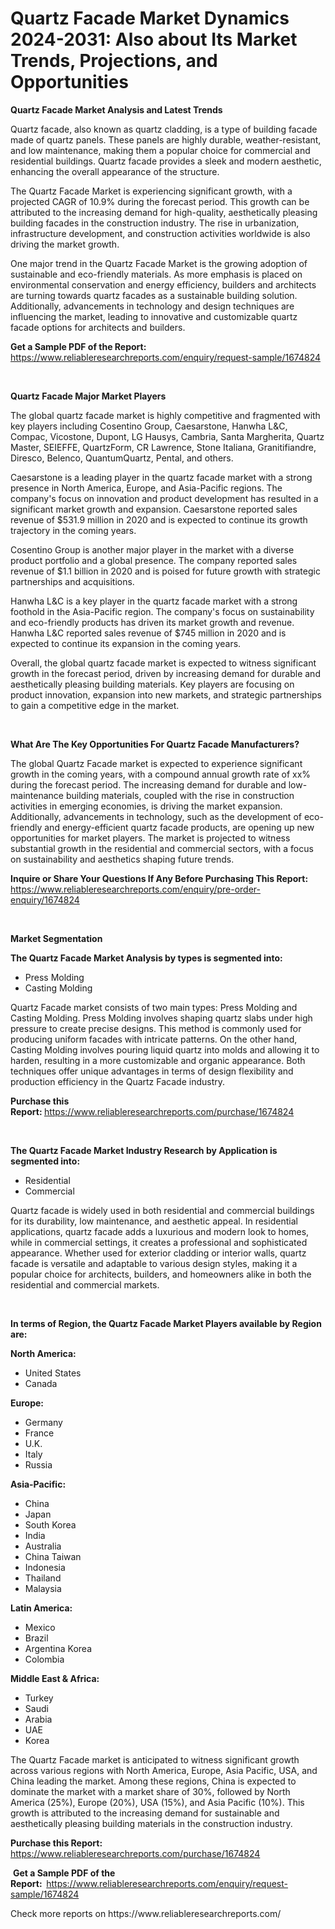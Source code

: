 <p><h1>Quartz Facade Market Dynamics 2024-2031: Also about Its Market Trends, Projections, and Opportunities</h1></p><p><strong>Quartz Facade Market Analysis and Latest Trends</strong></p>
<p><p>Quartz facade, also known as quartz cladding, is a type of building facade made of quartz panels. These panels are highly durable, weather-resistant, and low maintenance, making them a popular choice for commercial and residential buildings. Quartz facade provides a sleek and modern aesthetic, enhancing the overall appearance of the structure.</p><p>The Quartz Facade Market is experiencing significant growth, with a projected CAGR of 10.9% during the forecast period. This growth can be attributed to the increasing demand for high-quality, aesthetically pleasing building facades in the construction industry. The rise in urbanization, infrastructure development, and construction activities worldwide is also driving the market growth.</p><p>One major trend in the Quartz Facade Market is the growing adoption of sustainable and eco-friendly materials. As more emphasis is placed on environmental conservation and energy efficiency, builders and architects are turning towards quartz facades as a sustainable building solution. Additionally, advancements in technology and design techniques are influencing the market, leading to innovative and customizable quartz facade options for architects and builders.</p></p>
<p><strong>Get a Sample PDF of the Report:&nbsp;</strong> <a href="https://www.reliableresearchreports.com/enquiry/request-sample/1674824">https://www.reliableresearchreports.com/enquiry/request-sample/1674824</a></p>
<p>&nbsp;</p>
<p><strong>Quartz Facade Major Market Players</strong></p>
<p><p>The global quartz facade market is highly competitive and fragmented with key players including Cosentino Group, Caesarstone, Hanwha L&C, Compac, Vicostone, Dupont, LG Hausys, Cambria, Santa Margherita, Quartz Master, SEIEFFE, QuartzForm, CR Lawrence, Stone Italiana, Granitifiandre, Diresco, Belenco, QuantumQuartz, Pental, and others.</p><p>Caesarstone is a leading player in the quartz facade market with a strong presence in North America, Europe, and Asia-Pacific regions. The company's focus on innovation and product development has resulted in a significant market growth and expansion. Caesarstone reported sales revenue of $531.9 million in 2020 and is expected to continue its growth trajectory in the coming years.</p><p>Cosentino Group is another major player in the market with a diverse product portfolio and a global presence. The company reported sales revenue of $1.1 billion in 2020 and is poised for future growth with strategic partnerships and acquisitions.</p><p>Hanwha L&C is a key player in the quartz facade market with a strong foothold in the Asia-Pacific region. The company's focus on sustainability and eco-friendly products has driven its market growth and revenue. Hanwha L&C reported sales revenue of $745 million in 2020 and is expected to continue its expansion in the coming years.</p><p>Overall, the global quartz facade market is expected to witness significant growth in the forecast period, driven by increasing demand for durable and aesthetically pleasing building materials. Key players are focusing on product innovation, expansion into new markets, and strategic partnerships to gain a competitive edge in the market.</p></p>
<p>&nbsp;</p>
<p><strong>What Are The Key Opportunities For Quartz Facade Manufacturers?</strong></p>
<p><p>The global Quartz Facade market is expected to experience significant growth in the coming years, with a compound annual growth rate of xx% during the forecast period. The increasing demand for durable and low-maintenance building materials, coupled with the rise in construction activities in emerging economies, is driving the market expansion. Additionally, advancements in technology, such as the development of eco-friendly and energy-efficient quartz facade products, are opening up new opportunities for market players. The market is projected to witness substantial growth in the residential and commercial sectors, with a focus on sustainability and aesthetics shaping future trends.</p></p>
<p><strong>Inquire or Share Your Questions If Any Before Purchasing This Report:</strong> <a href="https://www.reliableresearchreports.com/enquiry/pre-order-enquiry/1674824">https://www.reliableresearchreports.com/enquiry/pre-order-enquiry/1674824</a></p>
<p>&nbsp;</p>
<p><strong>Market Segmentation</strong></p>
<p><strong>The Quartz Facade Market Analysis by types is segmented into:</strong></p>
<p><ul><li>Press Molding</li><li>Casting Molding</li></ul></p>
<p><p>Quartz Facade market consists of two main types: Press Molding and Casting Molding. Press Molding involves shaping quartz slabs under high pressure to create precise designs. This method is commonly used for producing uniform facades with intricate patterns. On the other hand, Casting Molding involves pouring liquid quartz into molds and allowing it to harden, resulting in a more customizable and organic appearance. Both techniques offer unique advantages in terms of design flexibility and production efficiency in the Quartz Facade industry.</p></p>
<p><strong>Purchase this Report:&nbsp;</strong><a href="https://www.reliableresearchreports.com/purchase/1674824">https://www.reliableresearchreports.com/purchase/1674824</a></p>
<p>&nbsp;</p>
<p><strong>The Quartz Facade Market Industry Research by Application is segmented into:</strong></p>
<p><ul><li>Residential</li><li>Commercial</li></ul></p>
<p><p>Quartz facade is widely used in both residential and commercial buildings for its durability, low maintenance, and aesthetic appeal. In residential applications, quartz facade adds a luxurious and modern look to homes, while in commercial settings, it creates a professional and sophisticated appearance. Whether used for exterior cladding or interior walls, quartz facade is versatile and adaptable to various design styles, making it a popular choice for architects, builders, and homeowners alike in both the residential and commercial markets.</p></p>
<p>&nbsp;</p>
<p><strong>In terms of Region, the Quartz Facade Market Players available by Region are:</strong></p>
<p>
    <p> <strong> North America: </strong>
        <ul>
            <li>United States</li>
            <li>Canada</li>
        </ul>
        </p> 
    <p> <strong> Europe: </strong>
        <ul>
            <li>Germany</li>
            <li>France</li>
            <li>U.K.</li>
            <li>Italy</li>
            <li>Russia</li>
        </ul>
        </p> 
    <p> <strong> Asia-Pacific: </strong>
        <ul>
            <li>China</li>
            <li>Japan</li>
            <li>South Korea</li>
            <li>India</li>
            <li>Australia</li>
            <li>China Taiwan</li>
            <li>Indonesia</li>
            <li>Thailand</li>
            <li>Malaysia</li>
        </ul>
        </p> 
    <p> <strong> Latin America: </strong>
        <ul>
            <li>Mexico</li>
            <li>Brazil</li>
            <li>Argentina Korea</li>
            <li>Colombia</li>
        </ul>
        </p> 
    <p> <strong> Middle East & Africa: </strong>
        <ul>
            <li>Turkey</li>
            <li>Saudi</li>
            <li>Arabia</li>
            <li>UAE</li>
            <li>Korea</li>
        </ul>
    </p>
    </p>
<p><p>The Quartz Facade market is anticipated to witness significant growth across various regions with North America, Europe, Asia Pacific, USA, and China leading the market. Among these regions, China is expected to dominate the market with a market share of 30%, followed by North America (25%), Europe (20%), USA (15%), and Asia Pacific (10%). This growth is attributed to the increasing demand for sustainable and aesthetically pleasing building materials in the construction industry.</p></p>
<p><strong>Purchase this Report: </strong><a href="https://www.reliableresearchreports.com/purchase/1674824">https://www.reliableresearchreports.com/purchase/1674824</a></p>
<p>&nbsp;<strong>Get a Sample PDF of the Report:&nbsp;&nbsp;</strong><a href="https://www.reliableresearchreports.com/enquiry/request-sample/1674824">https://www.reliableresearchreports.com/enquiry/request-sample/1674824</a></p>
<p><strong></strong></p>
<p>Check more reports on https://www.reliableresearchreports.com/</p>